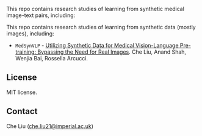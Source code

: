 This repo contains research studies of learning from synthetic medical image-text pairs, including:

This repo contains research studies of learning from synthetic data (mostly images), including:

- `MedSynVLP` - [Utilizing Synthetic Data for Medical Vision-Language Pre-training: Bypassing the Need for Real Images]([https://arxiv.org/abs/2306.00984](https://arxiv.org/pdf/2310.07027)z). Che Liu, Anand Shah, Wenjia Bai, Rossella Arcucci. 

## License
MIT license.

## Contact
Che Liu (che.liu21@imperial.ac.uk)  

